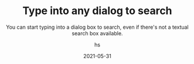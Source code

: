 ---
date: 2021-05-31
title: Type into any dialog to search
technologies: [java]
topics: [gettingstarted, interface, settings, tricks]
author: hs
subtitle: You can start typing into a dialog box to search, even if there's not a textual search box available. 
thumbnail: ./thumbnail.png
cardThumbnail: ./card.png
shortVideo:
  poster: ./tip.png
  url: https://youtu.be/dFGnL60u5_w
leadin: |
  You can filter dialogs in IntelliJ IDEA by typing your search directly in. For example, you can filter the Recent Files dialog - **⌘⇧E (macOS), **Ctrl**+**Shift**+**E** (Windows/Linux) - to just the Maven Window, or you can filter the Project window - **⌘1** (macOS), **Ctrl**+**1** (Windows/Linux) - to find a file.  

  Try searching in any dialog in IntelliJ IDEA to filter your results to just the ones you're interested in.

---